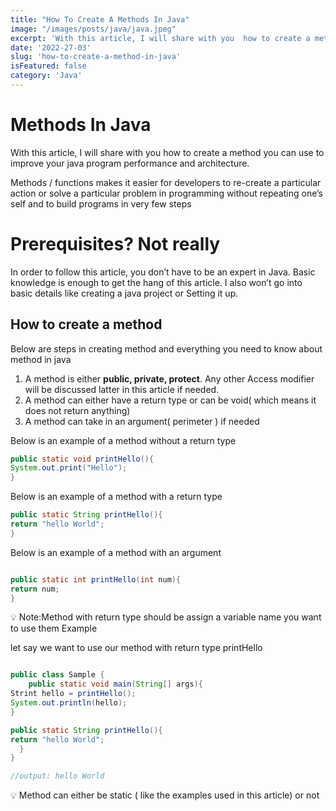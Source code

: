 ```yaml
---
title: "How To Create A Methods In Java"
image: "/images/posts/java/java.jpeg"
excerpt: 'With this article, I will share with you  how to create a method  you can use to improve your java program performance and architecture.' 
date: '2022-27-03'
slug: 'how-to-create-a-method-in-java'
isFeatured: false
category: 'Java'
---
```




# Methods In Java

With this article, I will share with you  how to create a method  you can use to improve your java program performance and architecture.

   Methods /  functions  makes it easier for developers  to re-create a particular action or solve a particular problem in programming without repeating one’s self  and  to build programs in very few steps

# **Prerequisites? Not really**

In order to follow this article, you don’t have to be an expert in Java.  Basic knowledge is enough to get the hang of this article. I also won’t go into basic details like creating a  java project   or Setting it up.

## How to create a method

Below are steps in creating method and everything you need to know about method in java

1. A method is either **public, private, protect**. Any other Access modifier will be discussed latter in this article if needed. 
2. A method can either  have a return type or can be void( which means it does not  return anything)
3. A method can take in an argument( perimeter ) if needed

Below is an example of a method without a return type

```java
public static void printHello(){
System.out.print("Hello");
}
```

Below is an example of a method with a return type

```java
public static String printHello(){
return "hello World";
}
```

Below is an example of a method with an argument

```java

public static int printHello(int num){
return num;
}
```

<aside>
💡 Note:Method with return type should be assign a variable name you want to use them Example

</aside>

let say we want to use our method with return type printHello

```java

public class Sample {
    public static void main(String[] args){
Strint hello = printHello();
System.out.println(hello);
}

public static String printHello(){
return "hello World";
  }
}
```

```java
//output: hello World
```

<aside>
💡 Method can either be static ( like the examples used in this article) or not

</aside>